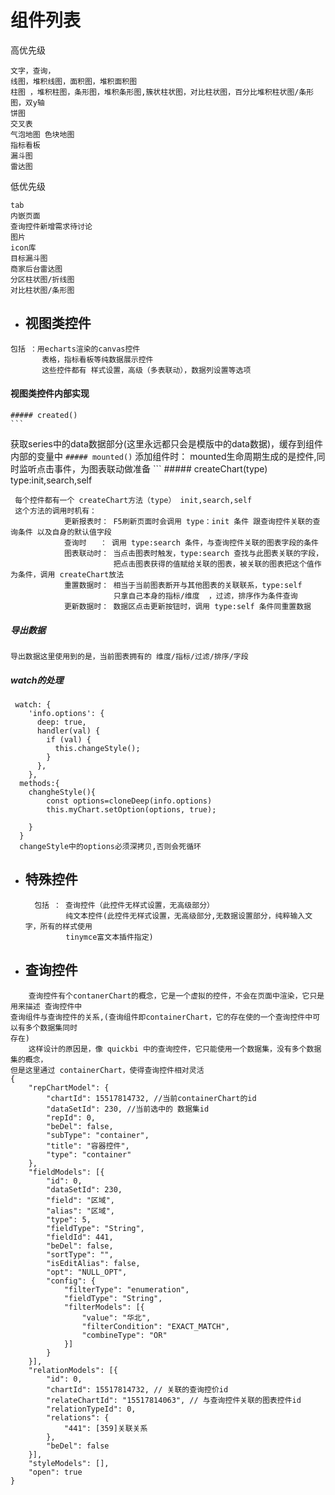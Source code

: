 # 组件列表
高优先级
```
文字，查询，
线图，堆积线图，面积图，堆积面积图
柱图 ，堆积柱图，条形图，堆积条形图,簇状柱状图，对比柱状图，百分比堆积柱状图/条形图，双y轴
饼图
交叉表
气泡地图 色块地图
指标看板
漏斗图
雷达图
```
     
    
低优先级
```
tab
内嵌页面
查询控件新增需求待讨论
图片
icon库
目标漏斗图
商家后台雷达图
分区柱状图/折线图
对比柱状图/条形图
```
+ ## 视图类控件
``` 
包括 ：用echarts渲染的canvas控件
       表格，指标看板等纯数据展示控件
       这些控件都有 样式设置，高级（多表联动），数据列设置等选项
``` 
#### 视图类控件内部实现  
    ##### created()
    ```
获取series中的data数据部分(这里永远都只会是模版中的data数据)，缓存到组件内部的变量中
    ```
    ##### mounted()
    ```
添加组件时： mounted生命周期生成的是控件,同时监听点击事件，为图表联动做准备
    ```
    ##### createChart(type) type:init,search,self 
```     
 每个控件都有一个 createChart方法（type） init,search,self     
 这个方法的调用时机有：
            更新报表时： F5刷新页面时会调用 type：init 条件 跟查询控件关联的查询条件 以及自身的默认值字段
            查询时   ： 调用 type:search 条件，与查询控件关联的图表字段的条件
            图表联动时： 当点击图表时触发，type:search 查找与此图表关联的字段，
                       把点击图表获得的值赋给关联的图表，被关联的图表把这个值作为条件，调用 createChart放法               
            重置数据时： 相当于当前图表断开与其他图表的关联联系，type:self
                       只拿自己本身的指标/维度  ，过滤，排序作为条件查询
            更新数据时： 数据区点击更新按钮时，调用 type:self 条件同重置数据
```
##### 导出数据
```
导出数据这里使用到的是，当前图表拥有的 维度/指标/过滤/排序/字段
```        
##### watch的处理
```
 watch: {
    'info.options': {
      deep: true,
      handler(val) {
        if (val) {
          this.changeStyle();
        }
      },
    },
  methods:{
    changheStyle(){
        const options=cloneDeep(info.options)
        this.myChart.setOption(options, true);

    }
  }  
  changeStyle中的options必须深拷贝,否则会死循环
```

     
 
+ ## 特殊控件
        包括 ： 查询控件（此控件无样式设置，无高级部分）
               纯文本控件(此控件无样式设置，无高级部分,无数据设置部分，纯粹输入文字，所有的样式使用 
               tinymce富文本插件指定)
+ ## 查询控件
```
    查询控件有个contanerChart的概念，它是一个虚拟的控件，不会在页面中渲染，它只是用来描述 查询控件中 
查询组件与查询控件的关系,(查询组件即containerChart，它的存在使的一个查询控件中可以有多个数据集同时
存在)
    这样设计的原因是，像 quickbi 中的查询控件，它只能使用一个数据集，没有多个数据集的概念，
但是这里通过 containerChart，使得查询控件相对灵活
{
	"repChartModel": {
		"chartId": 15517814732, //当前containerChart的id
		"dataSetId": 230, //当前选中的 数据集id
		"repId": 0, 
		"beDel": false,
		"subType": "container",
		"title": "容器控件",
		"type": "container"
	},
	"fieldModels": [{
		"id": 0,
		"dataSetId": 230,
		"field": "区域",
		"alias": "区域",
		"type": 5,
		"fieldType": "String",
		"fieldId": 441,
		"beDel": false,
		"sortType": "",
		"isEditAlias": false,
		"opt": "NULL_OPT",
		"config": {
			"filterType": "enumeration",
			"fieldType": "String",
			"filterModels": [{
				"value": "华北",
				"filterCondition": "EXACT_MATCH",
				"combineType": "OR"
			}]
		}
	}],
	"relationModels": [{
		"id": 0,
		"chartId": 15517814732, // 关联的查询控价id
		"relateChartId": "15517814063", // 与查询控件关联的图表控件id
		"relationTypeId": 0,
		"relations": {
			"441": [359]关联关系
		},
		"beDel": false
	}],
	"styleModels": [],
	"open": true
}
```
 
